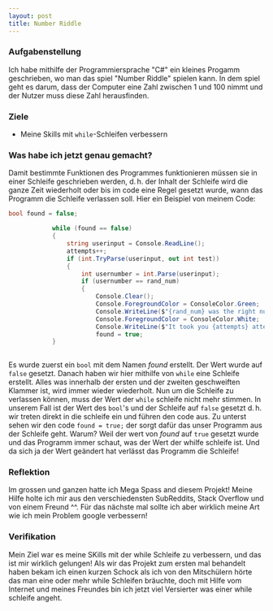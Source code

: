 ```yaml
---
layout: post
title: Number Riddle
---
```


### **Aufgabenstellung**
Ich habe mithilfe der Programmiersprache "C#" ein kleines Progamm geschrieben, wo man das spiel "Number Riddle" spielen kann.
In dem spiel geht es darum, dass der Computer eine Zahl zwischen 1 und 100 nimmt und der Nutzer muss diese Zahl herausfinden.


### **Ziele**
- Meine Skills mit `while`-Schleifen verbessern


### **Was habe ich jetzt genau gemacht?**
Damit bestimmte Funktionen des Programmes funktionieren müssen sie in einer Schleife geschrieben werden, d. h. der Inhalt der Schleife wird die ganze Zeit wiederholt oder bis im code eine Regel gesetzt wurde, wann das Programm die Schleife verlassen soll. Hier ein Beispiel von meinem Code:

```csharp
bool found = false;

            while (found == false)
            {
                string userinput = Console.ReadLine();
                attempts++;
                if (int.TryParse(userinput, out int test))
                {
                    int usernumber = int.Parse(userinput);
                    if (usernumber == rand_num)
                    {
                        Console.Clear();
                        Console.ForegroundColor = ConsoleColor.Green;
                        Console.WriteLine($"{rand_num} was the right number! GG!");
                        Console.ForegroundColor = ConsoleColor.White;
                        Console.WriteLine($"It took you {attempts} attempts to find out the right number!");
                        found = true;
            }
          
 ```
Es wurde zuerst ein `bool` mit dem Namen _found_ erstellt. Der Wert wurde auf `false` gesetzt.
Danach haben wir hier mithilfe von `while` eine Schleife erstellt. Alles was innerhalb der ersten und der zweiten geschweiften Klammer ist, wird immer wieder wiederholt. Nun um die Schleife zu verlassen können, muss der Wert der `while` schleife nicht mehr stimmen. In unserem Fall ist der Wert des `bool`'s und der Schleife auf `false` gesetzt d. h. wir treten direkt in die schleife ein und führen den code aus. Zu unterst sehen wir den code `found = true;` der sorgt dafür das unser Programm aus der Schleife geht. Warum? Weil der wert von _found_ auf `true` gesetzt wurde und das Programm immer schaut, was der Wert der whilfe schleife ist. Und da sich ja der Wert geändert hat verlässt das Programm die Schleife!

### **Reflektion**
Im grossen und ganzen hatte ich Mega Spass and diesem Projekt! Meine Hilfe holte ich mir aus den verschiedensten SubReddits, Stack Overflow und von einem Freund ^^. Für das nächste mal sollte ich aber wirklich meine Art wie ich mein Problem google verbessern! 

### **Verifikation**
Mein Ziel war es meine SKills mit der while Schleife zu verbessern, und das ist mir wirklich gelungen! Als wir das Projekt zum ersten mal behandelt haben bekam ich einen kurzen Schock als ich von den Mitschülern hörte das man eine oder mehr while Schleifen bräuchte, doch mit Hilfe vom Internet und meines Freundes bin ich jetzt viel Versierter was einer while schleife angeht.

